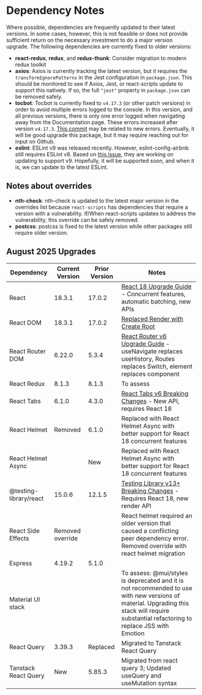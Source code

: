 # Dependency Notes

Where possible, dependencies are frequently updated to their latest versions.
In some cases, however, this is not feasible or does not provide sufficient
return on the necessary investment to do a major version upgrade. The following
dependencies are currently fixed to older versions:

- **react-redux**, **redux**, and **redux-thunk**: Consider migration to modern redux toolkit
- **axios**: Axios is currently tracking the latest version, but it requires the `transformIgnorePatterns` in the Jest configuration in `package.json`. This should be monitored to see if Axios, Jest, or react-scripts update to support this natively. If so, the full `"jest"` property in `package.json` can be removed safely.
- **tocbot**: Tocbot is currently fixed to `v4.17.3` (or other patch versions) in order to avoid multiple errors logged to the console. In this version, and all previous versions, there is only one error logged when navigating away from the Documentation page.
  These errors increased after version `v4.17.3`.
  [This commit](https://github.com/tscanlin/tocbot/commit/be66ad95284ebd21299a203d5479e12d85e34d62) may be related to new errors.
  Eventually, it will be good upgrade this package, but it may require reaching out for input on Github.
- **eslint**: ESLint v9 was released recently. However, eslint-config-airbnb still requires ESLint v8. Based on [this issue](https://github.com/airbnb/javascript/issues/2961), they are working on updating to support v9. Hopefully, it will be supported soon, and when it is, we can update to the latest ESLint.

## Notes about overrides

- **nth-check**: nth-check is updated to the latest major version in the overrides list because `react-scripts` has dependencies that require a version with a vulnerability.
  If/When react-scripts updates to address the vulnerability, this override can be safely removed.
- **postcss**: postcss is fixed to the latest version while other packages still require older version.

## August 2025 Upgrades

| Dependency             | Current Version  | Prior Version | Notes                                                                                                                                                               |
| ---------------------- | ---------------- | ------------- | ------------------------------------------------------------------------------------------------------------------------------------------------------------------- |
| React                  | 18.3.1           | 17.0.2        | [React 18 Upgrade Guide](https://react.dev/blog/2022/03/08/react-18-upgrade-guide) - Concurrent features, automatic batching, new APIs                              |
| React DOM              | 18.3.1           | 17.0.2        | [Replaced Render with Create Root](https://react.dev/blog/2022/03/08/react-18-upgrade-guide#updates-to-client-rendering-apis)                                       |
| React Router DOM       | 6.22.0           | 5.3.4         | [React Router v6 Upgrade Guide](https://reactrouter.com/en/main/upgrading/v5) - useNavigate replaces useHistory, Routes replaces Switch, element replaces component |
| React Redux            | 8.1.3            | 8.1.3         | To assess                                                                                                                                                           |
| React Tabs             | 6.1.0            | 4.3.0         | [React Tabs v6 Breaking Changes](https://github.com/reactjs/react-tabs/blob/master/CHANGELOG.md) - New API, requires React 18                                       |
| React Helmet           | Removed          | 6.1.0         | Replaced with React Helmet Async with better support for React 18 concurrent features                                                                               |
| React Helmet Async     |                  | New           | Replaced with React Helmet Async with better support for React 18 concurrent features                                                                               |
| @testing-library/react | 15.0.6           | 12.1.5        | [Testing Library v13+ Breaking Changes](https://github.com/testing-library/react-testing-library/blob/main/CHANGELOG.md) - Requires React 18, new render API        |
| React Side Effects     | Removed override |               | React helmet required an older version that caused a conflicting peer dependency error. Removed override with react helmet migration                                |
| Express | 4.19.2 | 5.1.0 | |
| Material UI stack ||| To assess: @mui/styles is deprecated and it is not recommended to use with new versions of material. Upgrading this stack will require substantial refactoring to replace JSS with Emotion |
| React Query | 3.39.3 | Replaced | Migrated to Tanstack React Query |
| Tanstack React Query | New | 5.85.3 | Migrated from react query 3; Updated useQuery and useMutation syntax |